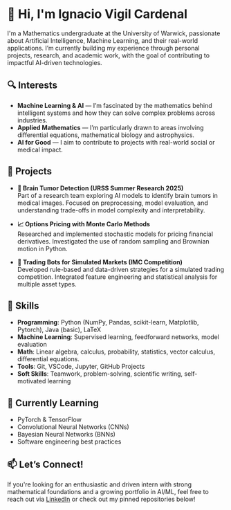 # 👋 Hi, I'm Ignacio Vigil Cardenal

I'm a Mathematics undergraduate at the University of Warwick, passionate about Artificial Intelligence, Machine Learning, and their real-world applications. I’m currently building my experience through personal projects, research, and academic work, with the goal of contributing to impactful AI-driven technologies.

## 🔍 Interests
- **Machine Learning & AI** — I’m fascinated by the mathematics behind intelligent systems and how they can solve complex problems across industries.
- **Applied Mathematics** — I’m particularly drawn to areas involving differential equations, mathematical biology and astrophysics.
- **AI for Good** — I aim to contribute to projects with real-world social or medical impact.

## 🧠 Projects
- **🧠 Brain Tumor Detection (URSS Summer Research 2025)**  
  Part of a research team exploring AI models to identify brain tumors in medical images. Focused on preprocessing, model evaluation, and understanding trade-offs in model complexity and interpretability. 

- **📈 Options Pricing with Monte Carlo Methods**  
  Researched and implemented stochastic models for pricing financial derivatives. Investigated the use of random sampling and Brownian motion in Python.

- **🤖 Trading Bots for Simulated Markets (IMC Competition)**  
  Developed rule-based and data-driven strategies for a simulated trading competition. Integrated feature engineering and statistical analysis for multiple asset types.

## 🧰 Skills
- **Programming**: Python (NumPy, Pandas, scikit-learn, Matplotlib, Pytorch), Java (basic), LaTeX  
- **Machine Learning**: Supervised learning, feedforward networks, model evaluation  
- **Math**: Linear algebra, calculus, probability, statistics, vector calculus, differential equations.  
- **Tools**: Git, VSCode, Jupyter, GitHub Projects  
- **Soft Skills**: Teamwork, problem-solving, scientific writing, self-motivated learning

## 🌱 Currently Learning
- PyTorch & TensorFlow  
- Convolutional Neural Networks (CNNs)
- Bayesian Neural Networks (BNNs)   
- Software engineering best practices

## 📫 Let’s Connect!
If you're looking for an enthusiastic and driven intern with strong mathematical foundations and a growing portfolio in AI/ML, feel free to reach out via [LinkedIn](www.linkedin.com/in/ignacio-vigil-cardenal) or check out my pinned repositories below!
<!--
**ignaciovgl/ignaciovgl** is a ✨ _special_ ✨ repository because its `README.md` (this file) appears on your GitHub profile.

Here are some ideas to get you started:

- 🔭 I’m currently working on ...
- 🌱 I’m currently learning ...
- 👯 I’m looking to collaborate on ...
- 🤔 I’m looking for help with ...
- 💬 Ask me about ...
- 📫 How to reach me: ...
- 😄 Pronouns: ...
- ⚡ Fun fact: ...
-->
